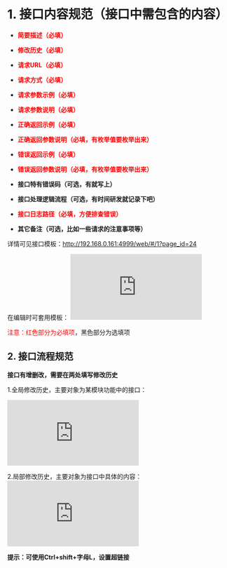# 1. 接口内容规范（接口中需包含的内容）

- **<font color='red'>简要描述（必填）</font>**


- **<font color='red'>修改历史（必填）</font>**

- **<font color='red'>请求URL（必填）</font>**

- **<font color='red'>请求方式（必填）</font>**

- **<font color='red'>请求参数示例（必填）</font>**

- **<font color='red'>请求参数说明（必填）</font>**

- **<font color='red'>正确返回示例（必填）</font>**

-  **<font color='red'>正确返回参数说明（必填，有枚举值要枚举出来）</font>**

- **<font color='red'>错误返回示例（必填）</font>**

-  **<font color='red'>错误返回参数说明（必填，有枚举值要枚举出来）</font>**

- **接口特有错误码（可选，有就写上）**

- **接口处理逻辑流程（可选，有时间研发就记录下吧）**

- **<font color='red'>接口日志路径（必填，方便排查错误）</font>**

- **其它备注（可选，比如一些请求的注意事项等）**

详情可见接口模板：http://192.168.0.161:4999/web/#/1?page_id=24

在编辑时可套用模板：
![](http://192.168.0.161:4999/server/index.php?s=/api/attachment/visitFile/sign/f0ae632b06541712a980c44002eccd12)

<font color='red'>注意：红色部分为必填项</font>，黑色部分为选填项

## 2. 接口流程规范

**接口有增删改，需要在两处填写修改历史**

1.全局修改历史，主要对象为某模块功能中的接口：

![](http://192.168.0.161:4999/server/index.php?s=/api/attachment/visitFile/sign/62fbc74e58c47c292658e7a7101051b9)

2.局部修改历史，主要对象为接口中具体的内容：
![](http://192.168.0.161:4999/server/index.php?s=/api/attachment/visitFile/sign/744cebe7522cf31705fac0903c87f881)


**提示：可使用Ctrl+shift+字母L，设置超链接**
